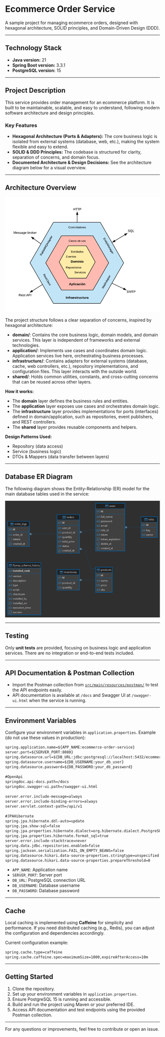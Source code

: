 # Ecommerce Order Service

A sample project for managing ecommerce orders, designed with hexagonal architecture, SOLID principles, and Domain-Driven Design (DDD).

---

## Technology Stack

- **Java version:** 21
- **Spring Boot version:** 3.3.1
- **PostgreSQL version:** 15

---

## Project Description

This service provides order management for an ecommerce platform. It is built to be maintainable, scalable, and easy to understand, following modern software architecture and design principles.

### Key Features
- **Hexagonal Architecture (Ports & Adapters):** The core business logic is isolated from external systems (database, web, etc.), making the system flexible and easy to extend.
- **SOLID & DDD Principles:** The codebase is structured for clarity, separation of concerns, and domain focus.
- **Documented Architecture & Design Decisions:** See the architecture diagram below for a visual overview.

---

## Architecture Overview

![Hexagonal Architecture](src/main/resources/images/arquitectura.png)

The project structure follows a clear separation of concerns, inspired by hexagonal architecture:

- **domain/**: Contains the core business logic, domain models, and domain services. This layer is independent of frameworks and external technologies.
- **application/**: Implements use cases and coordinates domain logic. Application services live here, orchestrating business processes.
- **infrastructure/**: Contains adapters for external systems (database, cache, web controllers, etc.), repository implementations, and configuration files. This layer interacts with the outside world.
- **shared/**: Holds common utilities, constants, and cross-cutting concerns that can be reused across other layers.

**How it works:**
- The **domain** layer defines the business rules and entities.
- The **application** layer exposes use cases and orchestrates domain logic.
- The **infrastructure** layer provides implementations for ports (interfaces) defined in domain/application, such as repositories, event publishers, and REST controllers.
- The **shared** layer provides reusable components and helpers.

**Design Patterns Used:**
- Repository (data access)
- Service (business logic)
- DTOs & Mappers (data transfer between layers)

---

## Database ER Diagram

The following diagram shows the Entity-Relationship (ER) model for the main database tables used in the service:

![Database ER Diagram](src/main/resources/images/ecommerce-mer-diagram.png)

---

## Testing

Only **unit tests** are provided, focusing on business logic and application services. There are no integration or end-to-end tests included.

---

## API Documentation & Postman Collection

- Import the Postman collection from [`src/main/resources/postman/`](src/main/resources/postman/) to test the API endpoints easily.
- API documentation is available at `/docs` and Swagger UI at `/swagger-ui.html` when the service is running.

---

## Environment Variables

Configure your environment variables in `application.properties`. Example (do not use these values in production):

```properties
spring.application.name=${APP_NAME:ecommerce-order-service}
server.port=${SERVER_PORT:8080}
spring.datasource.url=${DB_URL:jdbc:postgresql://localhost:5432/ecommerce}
spring.datasource.username=${DB_USERNAME:your_db_user}
spring.datasource.password=${DB_PASSWORD:your_db_password}

#OpenApi
springdoc.api-docs.path=/docs
springdoc.swagger-ui.path=/swagger-ui.html

server.error.include-message=always
server.error.include-binding-errors=always
server.servlet.context-path=/api/v1

#JPAHibernate
spring.jpa.hibernate.ddl-auto=update
spring.jpa.show-sql=false
spring.jpa.properties.hibernate.dialect=org.hibernate.dialect.PostgreSQLDialect
spring.jpa.properties.hibernate.format_sql=true
server.error.include-stacktrace=never
spring.data.jdbc.repositories.enabled=false
spring.jackson.serialization.FAIL_ON_EMPTY_BEANS=false
spring.datasource.hikari.data-source-properties.stringtype=unspecified
spring.datasource.hikari.data-source-properties.prepareThreshold=0
```

- `APP_NAME`: Application name
- `SERVER_PORT`: Server port
- `DB_URL`: PostgreSQL connection URL
- `DB_USERNAME`: Database username
- `DB_PASSWORD`: Database password

---

## Cache

Local caching is implemented using **Caffeine** for simplicity and performance. If you need distributed caching (e.g., Redis), you can adjust the configuration and dependencies accordingly.

Current configuration example:

```properties
spring.cache.type=caffeine
spring.cache.caffeine.spec=maximumSize=1000,expireAfterAccess=10m
```

---

## Getting Started

1. Clone the repository.
2. Set up your environment variables in `application.properties`.
3. Ensure PostgreSQL 15 is running and accessible.
4. Build and run the project using Maven or your preferred IDE.
5. Access API documentation and test endpoints using the provided Postman collection.

---

For any questions or improvements, feel free to contribute or open an issue.
